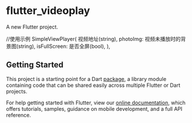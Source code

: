 # flutter_videoplay

A new Flutter project.

//使用示例
SimpleViewPlayer(
   视频地址(string),
   photoImg: 视频未播放时的背景图(string),
   isFullScreen: 是否全屏(bool),
),

## Getting Started

This project is a starting point for a Dart
[package](https://flutter.dev/developing-packages/),
a library module containing code that can be shared easily across
multiple Flutter or Dart projects.

For help getting started with Flutter, view our 
[online documentation](https://flutter.dev/docs), which offers tutorials, 
samples, guidance on mobile development, and a full API reference.

